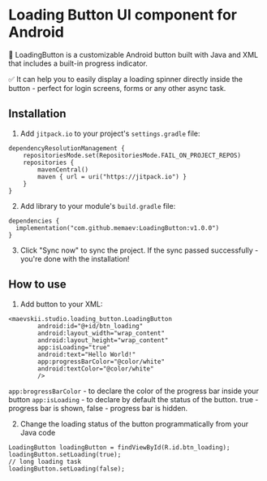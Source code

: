 # Loading Button UI component for Android

🚀 LoadingButton is a customizable Android button built with Java and XML that includes a built-in progress indicator. 

✅ It can help you to easily display a loading spinner directly inside the button - perfect for login screens, forms or any other async task. 

## Installation

1. Add `jitpack.io` to your project's `settings.gradle` file:
```
dependencyResolutionManagement {
    repositoriesMode.set(RepositoriesMode.FAIL_ON_PROJECT_REPOS)
    repositories {
        mavenCentral()
        maven { url = uri("https://jitpack.io") }
    }
}
```

2. Add library to your module's `build.gradle` file:
```
dependencies {
  implementation("com.github.memaev:LoadingButton:v1.0.0")
}
```
3. Click "Sync now" to sync the project. If the sync passed successfully - you're done with the installation!

## How to use
1. Add button to your XML:
```
<maevskii.studio.loading_button.LoadingButton
        android:id="@+id/btn_loading"
        android:layout_width="wrap_content"
        android:layout_height="wrap_content"
        app:isLoading="true"
        android:text="Hello World!"
        app:progressBarColor="@color/white" 
        android:textColor="@color/white"
        />
```
`app:brogressBarColor` - to declare the color of the progress bar inside your button
`app:isLoading` - to declare by default the status of the button. true - progress bar is shown, false - progress bar is hidden.

2. Change the loading status of the button programmatically from your Java code
```
LoadingButton loadingButton = findViewById(R.id.btn_loading);
loadingButton.setLoading(true);
// long loading task
loadingButton.setLoading(false);
```
